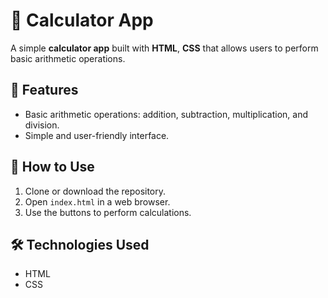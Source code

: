 # 🧮 Calculator App

A simple **calculator app** built with **HTML**, **CSS** that allows users to perform basic arithmetic operations.

## 🚀 Features
- Basic arithmetic operations: addition, subtraction, multiplication, and division.
- Simple and user-friendly interface.

## 🔧 How to Use
1. Clone or download the repository.
2. Open `index.html` in a web browser.
3. Use the buttons to perform calculations.

## 🛠️ Technologies Used
- HTML
- CSS
